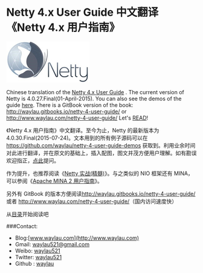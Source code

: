 # Netty 4.x User Guide 中文翻译《Netty 4.x 用户指南》

![](netty_logo.jpg)

Chinese translation of the [Netty 4.x User Guide](http://netty.io/wiki/user-guide-for-4.x.html) . The current version of Netty is 4.0.27.Final(01-April-2015). You can also see the demos of the guide [here](https://github.com/waylau/netty-4-user-guide-demos). There is a GitBook version of the book: <http://waylau.gitbooks.io/netty-4-user-guide/> or <http://www.waylau.com/netty-4-user-guide/>
Let's [READ](SUMMARY.md)!

《Netty 4.x 用户指南》中文翻译。至今为止，Netty 的最新版本为 4.0.30.Final(2015-07-24)。文本用到的所有例子源码可以在<https://github.com/waylau/netty-4-user-guide-demos> 获取到。利用业余时间对此进行翻译，并在原文的基础上，插入配图，图文并茂方便用户理解。如有勘误欢迎指正，[点此](https://github.com/waylau/netty-4-user-guide/issues)提问。

作为提升，也推荐阅读《[Netty 实战(精髓)](https://github.com/waylau/essential-netty-in-action)》。与之类似的 NIO 框架还有 MINA，可以参阅《[Apache MINA 2 用户指南](https://github.com/waylau/apache-mina-2.x-user-guide)》。

另外有 GitBook 的版本方便阅读<http://waylau.gitbooks.io/netty-4-user-guide/> 或者 <http://www.waylau.com/netty-4-user-guide/>（国内访问速度快）

从[目录](SUMMARY.md)开始阅读吧

###Contact:

* Blog:[www.waylau.com](http://www.waylau.com)
* Gmail: [waylau521@gmail.com](mailto:waylau521@gmail.com)
* Weibo: [waylau521](http://weibo.com/waylau521)
* Twitter: [waylau521](https://twitter.com/waylau521)
* Github : [waylau](https://github.com/waylau)


